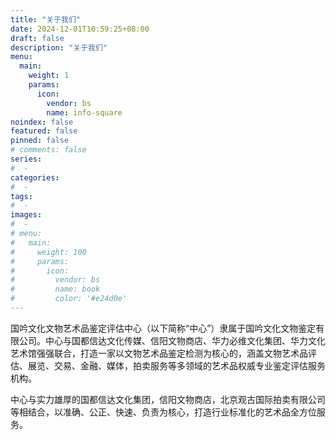 ```yaml
---
title: "关于我们"
date: 2024-12-01T10:59:25+08:00
draft: false
description: "关于我们"
menu:
  main:
    weight: 1
    params:
      icon:
        vendor: bs
        name: info-square
noindex: false
featured: false
pinned: false
# comments: false
series:
#  - 
categories:
#  - 
tags:
#  - 
images:
#  - 
# menu:
#   main:
#     weight: 100
#     params:
#       icon:
#         vendor: bs
#         name: book
#         color: '#e24d0e'
---
```


国吟文化文物艺术品鉴定评估中心（以下简称“中心”）隶属于国吟文化文物鉴定有限公司。中心与国都信达文化传媒、信阳文物商店、华力必维文化集团、华力文化艺术馆强强联合，打造一家以文物艺术品鉴定检测为核心的，涵盖文物艺术品评估、展览、交易、金融、媒体，拍卖服务等多领域的艺术品权威专业鉴定评估服务机构。

中心与实力雄厚的国都信达文化集团，信阳文物商店，北京观古国际拍卖有限公司等相结合，以准确、公正、快速、负责为核心，打造行业标准化的艺术品全方位服务。
